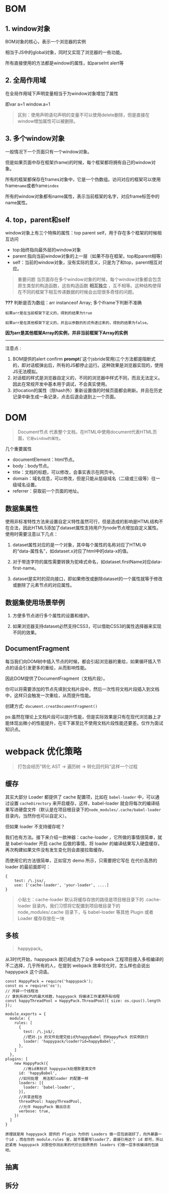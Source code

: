 # BOM
## 1. window对象

BOM对象的核心，表示一个浏览器的实例

相当于JS中的global对象，同时又实现了浏览器的一些功能。

所有直接使用的方法都是window的属性，如parseInt alert等

## 2. 全局作用域


在全局作用域下声明变量相当于为window对象增加了属性

即var a=1     window.a=1

>区别：使用声明语句声明的变量不可以使用delete删除，但是直接在window增加属性可以被删除。

## 3. 多个window对象
一般情况下一个页面只有一个window对象。

但是如果页面中存在框架(frame)的时候，每个框架都将拥有自己的window对象。

所有的框架都保存在frames对象中，它是一个伪数组。访问对应的框架可以使用frame`name`或者frame`index`

所有的window对象都有name属性，表示当前框架的名字，对应frame标签中的name属性。


## 4. top，parent和self	
window对象上有三个特殊的属性：top parent self，用于存在多个框架的时候相互访问

- top:始终指向最外层的window对象
- parent:指向当前window对象的上一层（如果不存在框架，top和parent相等）
- self：当前的window对象，没有实际的意义，只是为了和top，parent相互对应。

>重要问题
当页面存在多个window对象的时候，每个window对象都会包含原生类型的构造函数，这些构造函数 **相互独立** ，互不相等。这种结构使得在不同的框架下相互传递数据的时候会出现很多奇怪的问题。

**???** 判断是否为数组：arr instanceof Array; 多个iframe下判断不准确

`如果arr是在当前框架下定义的，得到的结果为true`

`如果arr是在其他框架下定义的，并且以参数的形式传递过来的，得到的结果为false。`


**因为arr是其他框架Array的实例，并非当前框架下Array的实例**

<hr>


注意点	:
1. BOM提供的alert confirm **prompt**(`这个jsbride常用)三个方法都是阻断式的，即对话框弹出后，所有的JS都停止运行。这种效果是浏览器实现的，使用JS无法模拟。
2. 对话框的样式是浏览器自定义的，不同的浏览器中样式不同，而且无法定义。因此在常规开发中基本用于调试，不会真实使用。
3. 对location的属性（除hash外）重新设置值的时候页面都会刷新。并且在历史记录中新生成一条记录，点击后退会退到上一个页面。



# DOM
>Document节点 代表整个文档，在HTML中使用document代表HTML页面，`它是window的属性`。

几个重要属性
- documentElement：html节点。
- body：body节点。
- title：文档的标题，可以修改，会事实表示在网页中。
- domain：域名信息，可以修改，但是只能从低级域名（二级或三级等）往一级域名设置。
- referrer：获取前一个页面的地址。


## 数据集属性
使用非标准特性方法来设置自定义特性虽然可行，但是造成的影响是HTML结构不在合法，因此HTML5添加了dataset属性支持用户为node节点增加自定义属性。使用时需要注意以下几点：


1. dataset属性对应的是一个对象，其中每个属性的名称对应了HTML中的“data-属性名”，如dataset.x对应了html中的data-x的值。

2. 对于带连字符的属性需要转换为驼峰式命名，如dataset.firstName对应data-first-name。

3. dataset是实时的双向接口，即如果修改或删除dataset的一个属性就等于修改或删除了元素节点的对应属性。

## 数据集使用场景举例
1. 方便多节点进行多个属性的设置和维护。

2. 如果浏览器支持dataset必然支持CSS3，可以借助CSS3的属性选择器来实现不同的效果。


## DocumentFragment
每当我们向DOM树中插入节点的时候，都会引起浏览器的重绘，如果循环插入节点的话会引发更多的重绘，从而影响性能。

因此DOM提供了DocumentFragment（文档片段）。

你可以将需要添加的节点先填到文档片段中，然后一次性将文档片段插入到文档中，这样只会触发一次重绘，从而提升性能。

创建方式:
```document.creatDocumentFragment()```

ps:虽然在理论上文档片段可以提升性能，但是实际效果是只有在现代浏览器上才能体现出微小的性能提升，在IE下甚至比不使用文档片段性能还要差。仅作为面试知识点。


# webpack 优化策略
>打包会经历"转化 AST -> 遍历树 -> 转化回代码"这样一个过程

## 缓存

其实大部分 Loader 都提供了 cache 配置项，比如在 `babel-loader` 中，可以通过设置 `cacheDirectory` 来开启缓存，这样，babel-loader 就会将每次的编译结果写进硬盘文件（默认是在项目根目录下的`node_modules/.cache/babel-loader`目录内，当然你也可以自定义）。


但如果 loader 不支持缓存呢？

我们也有方法。接下来介绍一款神器：cache-loader ，它所做的事情很简单，就是 babel-loader 开启 cache 后做的事情，将 loader 的编译结果写入硬盘缓存，再次构建如果文件没有发生变化则会直接拉取缓存。

而使用它的方法很简单，正如官方 demo 所示，只需要把它写在 在代价高昂的 loader 的最前面即可：

```
{
    test: /\.jsx/,
    use: ['cache-loader', 'your-loader', ....]
}
```
>小贴士：cache-loader 默认将缓存存放的路径是项目根目录下的 .cache-loader 目录内，我们习惯将它配置到项目根目录下的 node_modules/.cache 目录下，与 babel-loader 等其他 Plugin 或者 Loader 缓存存放在一块


## 多核

 > happypack。
 
从3时代开始，happypack 就已经成为了众多 webpack 工程项目接入多核编译的不二选择，几乎所有的人，在提到 webpack 效率优化时，怎么样也会说出 happypack 这个词语。

```
const HappyPack = require('happypack');
const os = require('os');
// 开辟一个线程池
// 拿到系统CPU的最大核数，happypack 将编译工作灌满所有线程
const happyThreadPool = HappyPack.ThreadPool({ size: os.cpus().length });

module.exports = {
  module: {
    rules: [
      {
        test: /\.js$/,
        //把对.js 的文件处理交给id为happyBabel 的HappyPack 的实例执行
        loader: 'happypack/loader?id=happyBabel',
      },
    ]
  },
plugins: [
    new HappyPack({
        //用id来标识 happypack处理那里类文件
      id: 'happyBabel',
      //如何处理  用法和loader 的配置一样
      loaders: [{
        loader: 'babel-loader',
      }],
      //共享进程池
      threadPool: happyThreadPool,
      //允许 HappyPack 输出日志
      verbose: true,
    })
  ]
}

```
`原理就是用 happypack 提供的 Plugin 为你的 Loaders 做一层包装就好了，向外暴露一个id ，而在你的 module.rules 里，就不需要写loader了，直接引用这个 id 即可，所以赶紧用 happypack 对那些你测出来的代价比较昂贵的 loaders 们做一层多核编译的包装吧。`
## 抽离

## 拆分